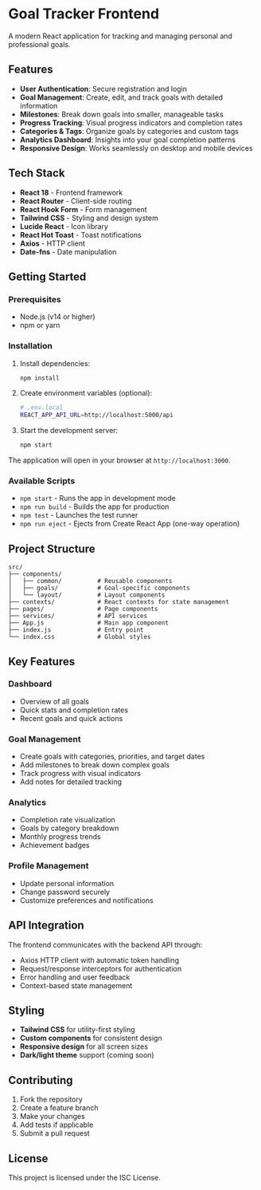 # Goal Tracker Frontend

A modern React application for tracking and managing personal and professional goals.

## Features

- **User Authentication**: Secure registration and login
- **Goal Management**: Create, edit, and track goals with detailed information
- **Milestones**: Break down goals into smaller, manageable tasks
- **Progress Tracking**: Visual progress indicators and completion rates
- **Categories & Tags**: Organize goals by categories and custom tags
- **Analytics Dashboard**: Insights into your goal completion patterns
- **Responsive Design**: Works seamlessly on desktop and mobile devices

## Tech Stack

- **React 18** - Frontend framework
- **React Router** - Client-side routing
- **React Hook Form** - Form management
- **Tailwind CSS** - Styling and design system
- **Lucide React** - Icon library
- **React Hot Toast** - Toast notifications
- **Axios** - HTTP client
- **Date-fns** - Date manipulation

## Getting Started

### Prerequisites

- Node.js (v14 or higher)
- npm or yarn

### Installation

1. Install dependencies:
   ```bash
   npm install
   ```

2. Create environment variables (optional):
   ```bash
   # .env.local
   REACT_APP_API_URL=http://localhost:5000/api
   ```

3. Start the development server:
   ```bash
   npm start
   ```

The application will open in your browser at `http://localhost:3000`.

### Available Scripts

- `npm start` - Runs the app in development mode
- `npm run build` - Builds the app for production
- `npm test` - Launches the test runner
- `npm run eject` - Ejects from Create React App (one-way operation)

## Project Structure

```
src/
├── components/
│   ├── common/          # Reusable components
│   ├── goals/           # Goal-specific components
│   └── layout/          # Layout components
├── contexts/            # React contexts for state management
├── pages/               # Page components
├── services/            # API services
├── App.js               # Main app component
├── index.js             # Entry point
└── index.css            # Global styles
```

## Key Features

### Dashboard
- Overview of all goals
- Quick stats and completion rates
- Recent goals and quick actions

### Goal Management
- Create goals with categories, priorities, and target dates
- Add milestones to break down complex goals
- Track progress with visual indicators
- Add notes for detailed tracking

### Analytics
- Completion rate visualization
- Goals by category breakdown
- Monthly progress trends
- Achievement badges

### Profile Management
- Update personal information
- Change password securely
- Customize preferences and notifications

## API Integration

The frontend communicates with the backend API through:
- Axios HTTP client with automatic token handling
- Request/response interceptors for authentication
- Error handling and user feedback
- Context-based state management

## Styling

- **Tailwind CSS** for utility-first styling
- **Custom components** for consistent design
- **Responsive design** for all screen sizes
- **Dark/light theme** support (coming soon)

## Contributing

1. Fork the repository
2. Create a feature branch
3. Make your changes
4. Add tests if applicable
5. Submit a pull request

## License

This project is licensed under the ISC License.
